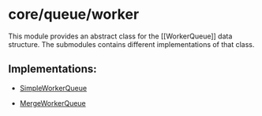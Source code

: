 # core/queue/worker

This module provides an abstract class for the [[WorkerQueue]] data structure.
The submodules contains different implementations of that class.

## Implementations:

* [SimpleWorkerQueue](src_core_queue_worker_simple.html)

* [MergeWorkerQueue](src_core_queue_worker_merge.html)
